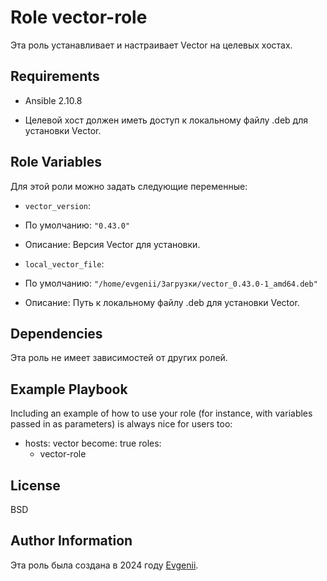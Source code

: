 Role vector-role
=========

Эта роль устанавливает и настраивает Vector на целевых хостах.

Requirements
------------

- ​​Ansible 2.10.8


- Целевой хост должен иметь доступ к локальному файлу .deb для установки Vector.

Role Variables
--------------

Для этой роли можно задать следующие переменные:

- `vector_version`: 
- По умолчанию: `"0.43.0"`
- Описание: Версия Vector для установки.

- `local_vector_file`: 
- По умолчанию: `"/home/evgenii/Загрузки/vector_0.43.0-1_amd64.deb"`
- Описание: Путь к локальному файлу .deb для установки Vector.

Dependencies
------------

Эта роль не имеет зависимостей от других ролей.

Example Playbook
----------------

Including an example of how to use your role (for instance, with variables passed in as parameters) is always nice for users too:

- hosts: vector
  become: true
  roles:
    - vector-role


License
-------

BSD

Author Information
------------------

Эта роль была создана в 2024 году [Evgenii](mailto:your.email@example.com).
